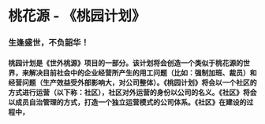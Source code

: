 # 桃花源 - 《桃园计划》
### 生逢盛世，不负韶华！
#### 桃园计划是《世外桃源》项目的一部分。该计划将会创造一个类似于桃花源的世界，来解决目前社会中的企业经营所产生的用工问题（比如：强制加班、裁员）和经营问题（生产效益受外部影响大，对公司整体）。《桃园计划》将会以一个社区的方式进行运营（以下称：社区），社区对外运营的身份以公司的名义。《社区》将会以成员自治管理的方式，打造一个独立运营模式的公司体系。《社区》在建设的过程中， 
